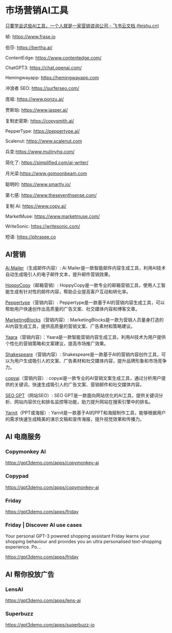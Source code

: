 # 市场营销AI工具

[⁣‍只要学会这些AI工具，一个人就是一家营销咨询公司 - 飞书云文档 (feishu.cn)](https://y3if3fk7ce.feishu.cn/docx/HRcldiXBDoLFBmxksVXcyXxWnkc)

帧: <https://www.frase.io>

伯莎: <https://bertha.ai/>

ContentEdge: <https://www.contentedge.com/>

ChatGPT3: <https://chat.openai.com/>

Hemingwayapp: <https://hemingwayapp.com>

冲浪者 SEO: <https://surferseo.com/>

庞祖: <https://www.ponzu.ai/>

贾斯珀: <https://www.jasper.ai/>

复制史密斯: <https://copysmith.ai/>

PepperType: <https://peppertype.ai/>

Scalenut: <https://www.scalenut.com>

兵变:<https://www.mutinyhq.com/>

简化了: <https://simplified.com/ai-writer/>

月光梁:<https://www.gomoonbeam.com>

聪明的: <https://www.smartly.io/>

第七感: <https://www.theseventhsense.com/>

复制 AI: <https://www.copy.ai/>

MarketMuse: <https://www.marketmuse.com/>

WriteSonic: <https://writesonic.com/>

短语: <https://phrasee.co>

## AI营销

[Ai Mailer](https://ai-mailer.com/)（生成邮件内容）: Ai Mailer是一款智能邮件内容生成工具，利用AI技术自动生成吸引人的电子邮件文本，提升邮件营销效果。

[HoppyCopy](https://www.hoppycopy.co/)（邮箱营销）: HoppyCopy是一款专业的邮箱营销工具，使用人工智能生成有针对性的邮件内容，帮助企业提高客户互动和转化率。

[Peppertype](https://www.peppertype.ai/)（营销内容）: Peppertype是一款基于AI的营销内容生成工具，可以帮助用户快速创作出高质量的广告文案、社交媒体内容和博客文章。

[MarketingBlocks](https://hey.marketingblocks.ai/)（营销内容）: MarketingBlocks是一款为营销人员量身打造的AI内容生成工具，提供高质量的营销文案、广告素材和策略建议。

[Yaara](https://yaara.ai/)（营销内容）：Yaara是一款智能营销内容生成工具，利用AI技术为用户提供个性化的营销策略和文案建议，提高市场推广效果。

[Shakespeare](https://www.shakespeare.ai/)（营销内容）: Shakespeare是一款基于AI的营销内容创作工具，可以为用户生成吸引人的文案、广告素材和社交媒体内容，提升品牌形象和市场竞争力。

[copyai](https://www.copy.ai/)（营销内容）: copyai是一款专业的AI营销文案生成工具，通过分析用户提供的关键词，快速生成吸引人的广告文案、营销邮件和社交媒体内容。

[SEO GPT](https://seovendor.co/)（网站SEO）: SEO GPT是一款面向网站优化的AI工具，提供关键词分析、网站内容优化和排名监控等功能，助力提升网站在搜索引擎中的排名。

[Yarnit](https://www.yarnit.app/)（PPT或海报）: Yarnit是一款基于AI的PPT和海报制作工具，能够根据用户的需求快速生成精美的演示文稿和宣传海报，提升视觉效果和传播力。

## AI 电商服务

### Copymonkey AI

<https://gpt3demo.com/apps/copymonkey-ai>

### Copypad

<https://gpt3demo.com/apps/copymonkey-ai>

### Friday

<https://gpt3demo.com/apps/friday>

### Friday | Discover AI use cases

Your personal GPT-3 powered shopping assistant Friday learns your shopping behaviour and provides you an ultra personalised text-shopping experience. Po...

<https://gpt3demo.com/apps/friday>

## AI 帮你投放广告

### LensAI

<https://gpt3demo.com/apps/lens-ai>

### Superbuzz

<https://gpt3demo.com/apps/superbuzz-io>
